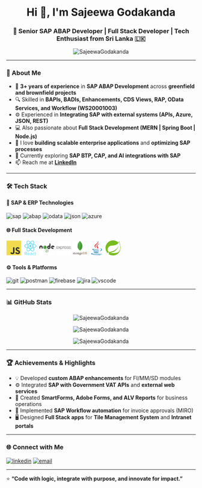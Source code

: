 <h1 align="center">Hi 👋, I'm Sajeewa Godakanda</h1>
<h3 align="center">🚀 Senior SAP ABAP Developer | Full Stack Developer | Tech Enthusiast from Sri Lanka 🇱🇰</h3>

<p align="center">
  <img src="https://komarev.com/ghpvc/?username=SajeewaGodakanda&label=Profile%20views&color=0e75b6&style=flat" alt="SajeewaGodakanda" />
</p>

---

### 💼 About Me

- 🧠 **3+ years of experience** in **SAP ABAP Development** across **greenfield and brownfield projects**  
- 🔍 Skilled in **BAPIs, BADIs, Enhancements, CDS Views, RAP, OData Services, and Workflow (WS20001003)**  
- ⚙️ Experienced in **Integrating SAP with external systems (APIs, Azure, JSON, REST)**  
- 💻 Also passionate about **Full Stack Development (MERN | Spring Boot | Node.js)**  
- 🧩 I love **building scalable enterprise applications** and **optimizing SAP processes**  
- 🌱 Currently exploring **SAP BTP, CAP, and AI integrations with SAP**  
- 📫 Reach me at **[LinkedIn](https://www.linkedin.com/in/sajeewa-godakanda-4ba77a1a4/)**  

---

### 🛠️ Tech Stack

#### 🧩 **SAP & ERP Technologies**
<p align="left">
  <img src="https://upload.wikimedia.org/wikipedia/commons/5/59/SAP_2011_logo.svg" alt="sap" width="50" height="50"/> 
  <img src="https://www.vectorlogo.zone/logos/sap/sap-icon.svg" alt="abap" width="45" height="45"/>
  <img src="https://https://www.svgrepo.com/svg/362240/odata.svg" alt="odata" width="40" height="40"/> 
  <img src="https://cdn.worldvectorlogo.com/logos/json.svg" alt="json" width="40" height="40"/>
  <img src="https://www.vectorlogo.zone/logos/microsoft_azure/microsoft_azure-icon.svg" alt="azure" width="40" height="40"/>
</p>

#### 🌐 **Full Stack Development**
<p align="left">
  <img src="https://raw.githubusercontent.com/devicons/devicon/master/icons/javascript/javascript-original.svg" alt="js" width="40" height="40"/>
  <img src="https://raw.githubusercontent.com/devicons/devicon/master/icons/react/react-original-wordmark.svg" alt="react" width="40" height="40"/>
  <img src="https://raw.githubusercontent.com/devicons/devicon/master/icons/nodejs/nodejs-original-wordmark.svg" alt="nodejs" width="40" height="40"/>
  <img src="https://raw.githubusercontent.com/devicons/devicon/master/icons/express/express-original-wordmark.svg" alt="express" width="40" height="40"/>
  <img src="https://raw.githubusercontent.com/devicons/devicon/master/icons/mongodb/mongodb-original-wordmark.svg" alt="mongodb" width="40" height="40"/>
  <img src="https://raw.githubusercontent.com/devicons/devicon/master/icons/java/java-original.svg" alt="java" width="40" height="40"/>
  <img src="https://raw.githubusercontent.com/devicons/devicon/master/icons/spring/spring-original.svg" alt="spring" width="40" height="40"/>
</p>

#### ⚙️ **Tools & Platforms**
<p align="left">
  <img src="https://www.vectorlogo.zone/logos/git-scm/git-scm-icon.svg" alt="git" width="40" height="40"/>
  <img src="https://www.vectorlogo.zone/logos/getpostman/getpostman-icon.svg" alt="postman" width="40" height="40"/>
  <img src="https://www.vectorlogo.zone/logos/firebase/firebase-icon.svg" alt="firebase" width="40" height="40"/>
  <img src="https://cdn.worldvectorlogo.com/logos/jira-1.svg" alt="jira" width="40" height="40"/>
  <img src="https://cdn.worldvectorlogo.com/logos/visual-studio-code-1.svg" alt="vscode" width="40" height="40"/>
</p>

---

### 📊 GitHub Stats

<p align="center">
  <img src="https://github-readme-stats.vercel.app/api?username=SajeewaGodakanda&show_icons=true&theme=tokyonight" alt="SajeewaGodakanda" />
</p>
<p align="center">
  <img src="https://github-readme-streak-stats.herokuapp.com/?user=SajeewaGodakanda&theme=tokyonight" alt="SajeewaGodakanda" />
</p>
<p align="center">
  <img src="https://github-readme-stats.vercel.app/api/top-langs?username=SajeewaGodakanda&show_icons=true&locale=en&layout=compact&theme=tokyonight" alt="SajeewaGodakanda" />
</p>

---

### 🏆 Achievements & Highlights
- 💡 Developed **custom ABAP enhancements** for FI/MM/SD modules  
- ⚙️ Integrated **SAP with Government VAT APIs** and **external web services**  
- 🧾 Created **SmartForms, Adobe Forms, and ALV Reports** for business operations  
- 🔄 Implemented **SAP Workflow automation** for invoice approvals (MIRO)  
- 🖥️ Designed **Full Stack apps** for **Tile Management System** and **Intranet portals**  

---

### 🌐 Connect with Me
<p align="left">
<a href="https://www.linkedin.com/in/sajeewa-godakanda-4ba77a1a4/"><img align="center" src="https://cdn.jsdelivr.net/gh/devicons/devicon/icons/linkedin/linkedin-original.svg" alt="linkedin" height="40" width="40" /></a>
<a href="mailto:sajeewagodakanda@gmail.com" target="blank"><img align="center" src="https://cdn-icons-png.flaticon.com/512/281/281769.png" alt="email" height="40" width="40" /></a>
</p>

---

⭐ **“Code with logic, integrate with purpose, and innovate for impact.”**
